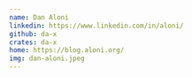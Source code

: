 ```yaml
---
name: Dan Aloni
linkedin: https://www.linkedin.com/in/aloni/
github: da-x
crates: da-x
home: https://blog.aloni.org/
img: dan-aloni.jpeg
---
```



